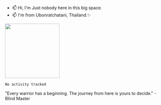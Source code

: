 - 📫 Hi, I'm Just nobody here in this big space.
- 📫 I'm from Ubonratchatani, Thailand.✨

<img height="180em" src="https://github-readme-stats.vercel.app/api?username=introbond&show_icons=true&hide_border=true&&count_private=true&include_all_commits=true" />

<!--START_SECTION:waka-->

```text
No activity tracked
```

<!--END_SECTION:waka-->

"Every warrior has a beginning. The journey from here is yours to decide."  -Blind Master
